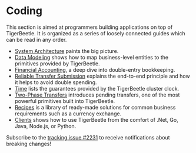 # Coding

This section is aimed at programmers building applications on top of TigerBeetle. It is organized as
a series of loosely connected guides which can be read in any order.

- [System Architecture](./system-architecture.md) paints the big picture.
- [Data Modeling](./data-modeling.md) shows how to map business-level entities to the primitives
  provided by TigerBeetle.
- [Financial Accounting](./financial-accounting.md), a deep dive into double-entry bookkeeping.
- [Reliable Transfer Submission](./reliable-transaction-submission.md) explains the end-to-end
  principle and how it helps to avoid double spending.
- [Time](./time.md) lists the guarantees provided by the TigerBeetle cluster clock.
- [Two-Phase Transfers](./two-phase-transfers.md) introduces pending transfers, one of the most
  powerful primitives built into TigerBeetle.
- [Recipes](./recipes/) is a library of ready-made solutions for common business requirements such
  as a currency exchange.
- [Clients](./clients/) shows how to use TigerBeetle from the comfort of .Net, Go, Java, Node.js, or
  Python.

Subscribe to the [tracking issue #2231](https://github.com/tigerbeetle/tigerbeetle/issues/2231)
to receive notifications about breaking changes!
